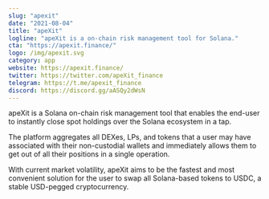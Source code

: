 ```yaml
---
slug: "apexit"
date: "2021-08-04"
title: "apeXit"
logline: "apeXit is a on-chain risk management tool for Solana."
cta: "https://apexit.finance/"
logo: /img/apexit.svg
category: app
website: https://apexit.finance/
twitter: https://twitter.com/apeXit_finance
telegram: https://t.me/apexit_finance
discord: https://discord.gg/aASQy2dWsN
---
```


apeXit is a Solana on-chain risk management tool that enables the end-user to instantly close spot holdings over the Solana ecosystem in a tap.

The platform aggregates all DEXes, LPs, and tokens that a user may have associated with their non-custodial wallets and immediately allows them to get out of all their positions in a single operation.

With current market volatility, apeXit aims to be the fastest and most convenient solution for the user to swap all Solana-based tokens to USDC, a stable USD-pegged cryptocurrency.
